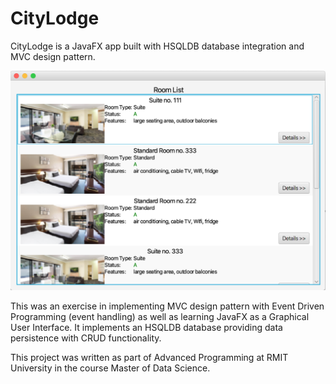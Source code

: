 # CityLodge
 CityLodge is a JavaFX app built with HSQLDB database integration and MVC design pattern.

![](https://github.com/solanyn/CityLodge/blob/master/images/demo.png)

This was an exercise in implementing MVC design pattern with Event Driven Programming (event handling) as well as learning JavaFX as a Graphical User Interface. It implements an HSQLDB database providing data persistence with CRUD functionality.

This project was written as part of Advanced Programming at RMIT University in the course Master of Data Science.
